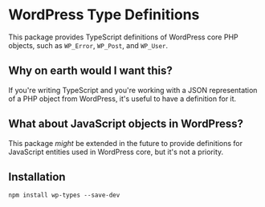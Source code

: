 # WordPress Type Definitions

This package provides TypeScript definitions of WordPress core PHP objects, such as `WP_Error`, `WP_Post`, and `WP_User`.

## Why on earth would I want this?

If you're writing TypeScript and you're working with a JSON representation of a PHP object from WordPress, it's useful to have a definition for it.

## What about JavaScript objects in WordPress?

This package *might* be extended in the future to provide definitions for JavaScript entities used in WordPress core, but it's not a priority.

## Installation

	npm install wp-types --save-dev
